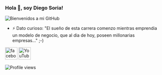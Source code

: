 ### Hola 👋, soy Diego Soria!
![Bienvenidos a mi GitHub](https://user-images.githubusercontent.com/71338268/171522923-f375a4e7-9973-4f00-9067-6442ccccf8c1.png)

- ⚡ Dato curioso: "El sueño de esta carrera comenzo mientras emprendia un modelo de negocio, que al dia de hoy, poseen millonarias empresas..."  ;-) 

[<img src='https://cdn.jsdelivr.net/npm/simple-icons@3.0.1/icons/facebook.svg' alt='facebook' height='40'>](https://www.facebook.com/SoriaDev)   [<img src='https://cdn.jsdelivr.net/npm/simple-icons@3.0.1/icons/youtube.svg' alt='YouTube' height='40'>](https://www.youtube.com/channel/UCLBBx4BzIAY-grcOSDpefOw)

![Profile views](https://gpvc.arturio.dev/DiegoSoriaArg)  
